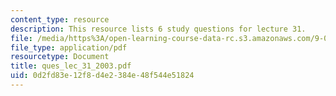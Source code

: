 ```yaml
---
content_type: resource
description: This resource lists 6 study questions for lecture 31.
file: /media/https%3A/open-learning-course-data-rc.s3.amazonaws.com/9-01-neuroscience-and-behavior-fall-2003/0d2fd83e12f8d4e2384e48f544e51824_ques_lec_31_2003.pdf
file_type: application/pdf
resourcetype: Document
title: ques_lec_31_2003.pdf
uid: 0d2fd83e-12f8-d4e2-384e-48f544e51824
---
```

